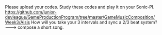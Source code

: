 Please upload your codes.
Study these codes and play it on your Sonic-PI.
https://github.com/junior-devleague/GameProductionProgram/tree/master/GameMusicComposition/Week3/Aisis
How will you take your 3 intervals and sync a 2/3 beat system? 
---> compose a short song.
